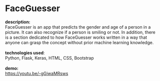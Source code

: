 # FaceGuesser

<b>description:</b><br>
FaceGuesser is an app that predicts the gender and age of a person in a picture. It can also recognize if a person is smiling or not. In addition, there is a section dedicated to how FaceGuesser works written in a way that anyone can grasp the concept without prior machine learning knowledge.<br>
<br>
<b>technologies used</b>:<br>
Python, Flask, Keras, HTML, CSS, Bootstrap<br>
<br>
<b>demo:</b><br>https://youtu.be/-gGiwaMRsws<br>
